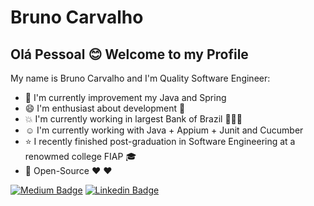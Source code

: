 # Bruno Carvalho

## Olá Pessoal :blush: Welcome to my Profile

My name is Bruno Carvalho and I'm Quality Software Engineer:

- :book:    I'm currently improvement my Java and Spring
- :smile:   I'm enthusiast about development :mobile_phone_off:
- :boom:    I'm currently working in largest Bank of Brazil 🧡🧡🧡
- :relaxed: I'm currently working with Java + Appium + Junit and Cucumber
- :star:    I recently finished post-graduation in Software Engineering at a renowmed college FIAP 🎓
- :dizzy:   Open-Source :heart: :heart:


[![Medium Badge](https://img.shields.io/badge/-Medium-000000?style=flat-square&labelColor=000000&logo=Medium&link=https://medium.com/@brunocarvalhodesa/)](https://medium.com/@brunocarvalhodesa/)
[![Linkedin Badge](https://img.shields.io/badge/-LinkedIn-blue?style=flat-square&logo=Linkedin&logoColor=white&link=https://www.linkedin.com/in/bruno-carvalho-a71747b0/)](https://www.linkedin.com/in/bruno-carvalho-a71747b0/)
